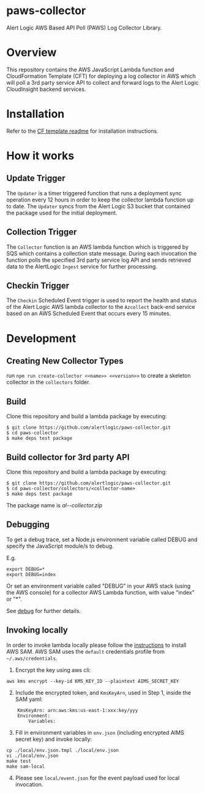 # paws-collector
Alert Logic AWS Based API Poll (PAWS) Log Collector Library.

# Overview
This repository contains the AWS  JavaScript Lambda function and CloudFormation 
Template (CFT) for deploying a log collector in AWS which will poll a 3rd party service API to collect and 
forward logs to the Alert Logic CloudInsight backend services.

# Installation

Refer to the [CF template readme](./cfn/README.md) for installation instructions.


# How it works

## Update Trigger

The `Updater` is a timer triggered function that runs a deployment sync operation 
every 12 hours in order to keep the collector lambda function up to date.
The `Updater` syncs from the Alert Logic S3 bucket that contained the package used for the initial deployment.

## Collection Trigger

The `Collector` function is an AWS lambda function which is triggered by SQS which contains a collection state message.
During each invocation the function polls the specified 3rd party service log API and sends retrieved data to the AlertLogic `Ingest` service for further processing.

## Checkin Trigger

The `Checkin` Scheduled Event trigger is used to report the health and status of 
the Alert Logic AWS lambda collector to the `Azcollect` back-end service based on 
an AWS Scheduled Event that occurs every 15 minutes.


# Development

## Creating New Collector Types
run `npm run create-collector <<name>> <<version>>` to create a skeleton collector in the `collectors` folder.

## Build
Clone this repository and build a lambda package by executing:
```
$ git clone https://github.com/alertlogic/paws-collector.git
$ cd paws-collector
$ make deps test package
```

## Build collector for 3rd party API
Clone this repository and build a lambda package by executing:
```
$ git clone https://github.com/alertlogic/paws-collector.git
$ cd paws-collector/collectors/<collector-name>
$ make deps test package
```

The package name is *al-<collector-name>-collector.zip*

## Debugging

To get a debug trace, set a Node.js environment variable called DEBUG and
specify the JavaScript module/s to debug.

E.g.

```
export DEBUG=*
export DEBUG=index
```

Or set an environment variable called "DEBUG" in your AWS stack (using the AWS 
console) for a collector AWS Lambda function, with value "index" or "\*".

See [debug](https://www.npmjs.com/package/debug) for further details.

## Invoking locally

In order to invoke lambda locally please follow the [instructions](https://docs.aws.amazon.com/lambda/latest/dg/sam-cli-requirements.html) to install AWS SAM.
AWS SAM uses the `default` credentials profile from `~/.aws/credentials`.

  1. Encrypt the key using aws cli:
```
aws kms encrypt --key-id KMS_KEY_ID --plaintext AIMS_SECRET_KEY
```
  2. Include the encrypted token, and `KmsKeyArn`, used in Step 1, inside the SAM yaml:
```
    KmsKeyArn: arn:aws:kms:us-east-1:xxx:key/yyy
    Environment:
        Variables:
```
  3. Fill in environment variables in `env.json` (including encrypted AIMS secret key) and invoke locally:

```
cp ./local/env.json.tmpl ./local/env.json
vi ./local/env.json
make test
make sam-local
```
  4. Please see `local/event.json` for the event payload used for local invocation.
